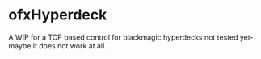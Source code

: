 ofxHyperdeck
============
A WIP for a TCP based control for blackmagic hyperdecks not tested yet- maybe it does not work at all.
